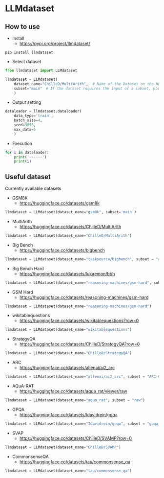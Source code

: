 # LLMdataset

## How to use
- Install
    - https://pypi.org/project/llmdataset/
```
pip install llmdataset
```
- Select dataset
```python
from llmdataset import LLMdataset

llmdataset = LLMdataset(
    dataset_name="ChilleD/MultiArith",  # Name of the Dataset on the HuggingFace
    subset="main"　# If the dataset requires the input of a subset, please specify it.
    )
```
- Output setting
```python
dataloader = llmdataset.dataloader(
    data_type='train',
    batch_size=4,
    seed=3655,
    max_data=5
    )
```
- Execution
```python
for i in dataloader:
    print('------')
    print(i)
```

## Useful dataset
Currently available datasets
- GSM8K
    - https://huggingface.co/datasets/gsm8k
```python
llmdataset = LLMdataset(dataset_name="gsm8k", subset='main')
```
- MultiArith
    - https://huggingface.co/datasets/ChilleD/MultiArith
```python
llmdataset = LLMdataset(dataset_name="ChilleD/MultiArith")
```

- Big Bench
    - https://huggingface.co/datasets/bigbench
```python
llmdataset = LLMdataset(dataset_name="tasksource/bigbench", subset = "abstract_narrative_understanding")
```

- Big Bench Hard
    - https://huggingface.co/datasets/lukaemon/bbh
```python
llmdataset = LLMdataset(dataset_name="reasoning-machines/gsm-hard", subset="boolean_expressions")
```

- GSM Hard
    - https://huggingface.co/datasets/reasoning-machines/gsm-hard
```python
llmdataset = LLMdataset(dataset_name="reasoning-machines/gsm-hard")
```

- wikitablequestions
    - https://huggingface.co/datasets/wikitablequestions?row=0
```python
llmdataset = LLMdataset(dataset_name="wikitablequestions")
```

- StrategyQA
    - https://huggingface.co/datasets/ChilleD/StrategyQA?row=0
```python
llmdataset = LLMdataset(dataset_name="ChilleD/StrategyQA")
```

- ARC
    - https://huggingface.co/datasets/allenai/ai2_arc
```python
llmdataset = LLMdataset(dataset_name="allenai/ai2_arc", subset = "ARC-Challenge")
```

- AQuA-RAT
    - https://huggingface.co/datasets/aqua_rat/viewer/raw
```python
llmdataset = LLMdataset(dataset_name="aqua_rat", subset = "raw")
```

- GPQA
    - https://huggingface.co/datasets/Idavidrein/gpqa
```python
llmdataset = LLMdataset(dataset_name="Idavidrein/gpqa", subset = "gpqa_diamond")
```

- SVAP
    - https://huggingface.co/datasets/ChilleD/SVAMP?row=0
```python
llmdataset = LLMdataset(dataset_name="ChilleD/SVAMP")
```

- CommonsenseQA
    - https://huggingface.co/datasets/tau/commonsense_qa
```python
llmdataset = LLMdataset(dataset_name="tau/commonsense_qa")
```
